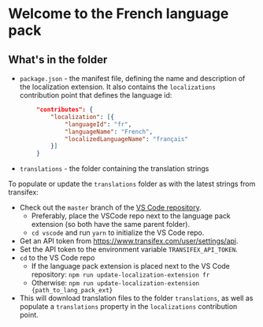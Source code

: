 # Welcome to the French language pack

## What's in the folder
* `package.json` - the manifest file, defining the name and description of the localization extension. It also contains the `localizations` contribution point that defines the language id:
```json
        "contributes": {
            "localization": [{
                "languageId": "fr",
                "languageName": "French",
                "localizedLanguageName": "français"
            }]
        }
```
* `translations` - the folder containing the translation strings


To populate or update the `translations` folder as with the latest strings from transifex:
- Check out the `master` branch of the [VS Code repository](https://github.com/Microsoft/vscode).
   - Preferably, place the VSCode repo next to the language pack extension (so both have the same parent folder).
   - `cd vscode` and run `yarn` to initialize the VS Code repo.
- Get an API token from https://www.transifex.com/user/settings/api.
- Set the API token to the environment variable `TRANSIFEX_API_TOKEN`.
- `cd` to the VS Code repo
   - If the language pack extension is placed next to the VS Code repository: `npm run update-localization-extension fr`
   - Otherwise: `npm run update-localization-extension {path_to_lang_pack_ext}`
- This will download translation files to the folder `translations`, as well as populate a `translations` property in the `localizations` contribution point.
